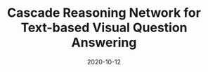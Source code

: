 ---
title: "Cascade Reasoning Network for Text-based Visual Question Answering"
collection: conferences
permalink: /publication/Cascade
date: 2020-10-12
year: "2020"
venue: "ACM MM"
city: 
state: ""
thumbnail: "Cascade.png"
teaser :
authors: "Fen Liu, Guanghui Xu, Qi Wu, Qing Du, Wei Jia, Mingkui Tan"
bibtex: Cascade.txt
uri: Cascade.pdf
arxiv: 
project: 
source: 
poster: 
data:
---